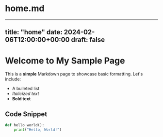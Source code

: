 # home.md
---
title: "home"
date: 2024-02-06T12:00:00+00:00
draft: false
---

# Welcome to My Sample Page

This is a **simple** Markdown page to showcase basic formatting. Let's include:

- A bulleted list
- _Italicized text_
- **Bold text**

## Code Snippet

```python
def hello_world():
    print("Hello, World!")
